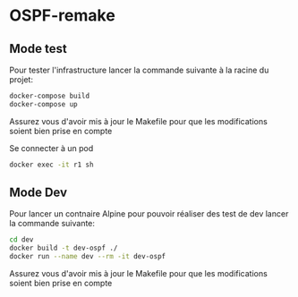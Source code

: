 # OSPF-remake

## Mode test 

Pour tester l'infrastructure lancer la commande suivante à la racine du projet: 

``` sh 
docker-compose build
docker-compose up
```

Assurez vous d'avoir mis à jour le Makefile pour que les modifications soient bien prise en compte 

Se connecter à un pod

``` sh
docker exec -it r1 sh
```

## Mode Dev 

Pour lancer un contnaire Alpine pour pouvoir réaliser des test de dev lancer la commande suivante:

``` sh
cd dev
docker build -t dev-ospf ./
docker run --name dev --rm -it dev-ospf
```

Assurez vous d'avoir mis à jour le Makefile pour que les modifications soient bien prise en compte 